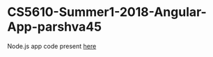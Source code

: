 # CS5610-Summer1-2018-Angular-App-parshva45

Node.js app code present [here](https://github.com/parshva45/CS5610-Summer1-2018-Node.js-App-parshva45.git)

